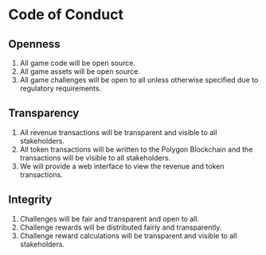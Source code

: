 # Code of Conduct

## Openness
1. All game code will be open source. 
2. All game assets will be open source.
3. All game challenges will be open to all unless otherwise specified due to regulatory requirements.

## Transparency
1. All revenue transactions will be transparent and visible to all stakeholders. 
2. All token transactions will be written to the Polygon Blockchain and the transactions will be visible to all stakeholders.
3. We will provide a web interface to view the revenue and token transactions.

## Integrity
1. Challenges will be fair and transparent and open to all.
2. Challenge rewards will be distributed fairly and transparently.
3. Challenge reward calculations will be transparent and visible to all stakeholders.
